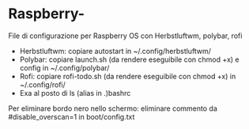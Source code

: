 # Raspberry-
File di configurazione per Raspberry OS con Herbstluftwm, polybar, rofi
- Herbstluftwm: copiare autostart in ~/.config/herbstluftwm/
- Polybar: copiare launch.sh (da rendere eseguibile con chmod +x) e config in ~/.config/polybar/
- Rofi: copiare rofi-todo.sh (da rendere eseguibile con chmod +x) in ~/.config/rofi/
- Exa al posto di ls (alias in .)bashrc

Per eliminare bordo nero nello schermo:
eliminare commento da #disable_overscan=1 in boot/config.txt
